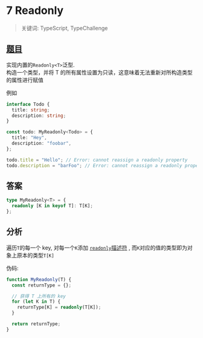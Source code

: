 # 7 Readonly

> 关键词: TypeScript, TypeChallenge

## [题目](https://github.com/type-challenges/type-challenges/blob/master/questions/7-easy-readonly/README.zh-CN.md)

实现内置的`Readonly<T>`泛型.  
构造一个类型，并将 T 的所有属性设置为只读，这意味着无法重新对所构造类型的属性进行赋值

例如

```ts
interface Todo {
  title: string;
  description: string;
}

const todo: MyReadonly<Todo> = {
  title: "Hey",
  description: "foobar",
};

todo.title = "Hello"; // Error: cannot reassign a readonly property
todo.description = "barFoo"; // Error: cannot reassign a readonly property
```

## 答案

```ts
type MyReadonly<T> = {
  readonly [K in keyof T]: T[K];
};
```

## 分析

遍历`T`的每一个 key, 对每一个`K`添加
[`readonly`描述符](https://www.typescriptlang.org/docs/handbook/typescript-in-5-minutes-func.html#readonly-and-const)
, 而`K`对应的值的类型即为对象上原本的类型`T[K]`

伪码:

```ts
function MyReadonly(T) {
  const returnType = {};

  // 获得 T 上所有的 key
  for (let K in T) {
    returnType[K] = readonly(T[K]);
  }

  return returnType;
}
```
